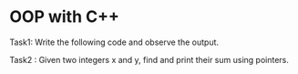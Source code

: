 # OOP with C++

Task1: Write the following code and observe the output.

Task2 : Given two integers x and y, find and print their sum using pointers.


